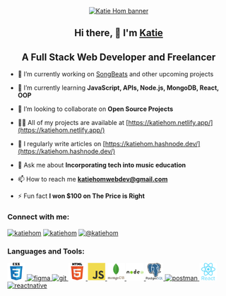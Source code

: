 <p align="center">
  <a href="https://katiehom.netlify.app/" target="_blank" rel="noreferrer"><img src="https://user-images.githubusercontent.com/52755177/167321904-bc5e4160-5353-405b-84ac-f1f5d7b81f30.png" alt="Katie Hom banner"></a>
</p>

<h2 align="center">
  Hi there, 👋 I'm <a href="https://katiehom.netlify.app/" target="_blank" rel="noreferrer">Katie</a>
</h2>

<h2 align="center">
  A Full Stack Web Developer and Freelancer
</h2>

<!-- <h1 align="center">Hi 👋, I'm Katie Hom</h1>
<h3 align="center">An Innovative and Driven Full Stack Web Developer</h3> -->

- 🔭 I’m currently working on [SongBeats](https://songbeats.netlify.app) and other upcoming projects

- 🌱 I’m currently learning **JavaScript, APIs, Node.js, MongoDB, React, OOP**

- 👯 I’m looking to collaborate on **Open Source Projects**

- 👨‍💻 All of my projects are available at [https://katiehom.netlify.app/](https://katiehom.netlify.app/)

- 📝 I regularly write articles on [https://katiehom.hashnode.dev/](https://katiehom.hashnode.dev/)

- 💬 Ask me about **Incorporating tech into music education**

- 📫 How to reach me **katiehomwebdev@gmail.com**

- ⚡ Fun fact **I won $100 on The Price is Right**

<h3 align="left">Connect with me:</h3>
<p align="left">
<a href="https://twitter.com/katiehom" target="blank"><img align="center" src="https://raw.githubusercontent.com/rahuldkjain/github-profile-readme-generator/master/src/images/icons/Social/twitter.svg" alt="katiehom" height="30" width="40" /></a>
<a href="https://linkedin.com/in/katiehom" target="blank"><img align="center" src="https://raw.githubusercontent.com/rahuldkjain/github-profile-readme-generator/master/src/images/icons/Social/linked-in-alt.svg" alt="katiehom" height="30" width="40" /></a>
<a href="https://hashnode.com/@katiehom" target="blank"><img align="center" src="https://raw.githubusercontent.com/rahuldkjain/github-profile-readme-generator/master/src/images/icons/Social/hashnode.svg" alt="@katiehom" height="30" width="40" /></a>
</p>

<h3 align="left">Languages and Tools:</h3>
<p align="left"> <a href="https://www.w3schools.com/css/" target="_blank" rel="noreferrer"> <img src="https://raw.githubusercontent.com/devicons/devicon/master/icons/css3/css3-original-wordmark.svg" alt="css3" width="40" height="40"/> </a> <a href="https://www.figma.com/" target="_blank" rel="noreferrer"> <img src="https://www.vectorlogo.zone/logos/figma/figma-icon.svg" alt="figma" width="40" height="40"/> </a> <a href="https://git-scm.com/" target="_blank" rel="noreferrer"> <img src="https://www.vectorlogo.zone/logos/git-scm/git-scm-icon.svg" alt="git" width="40" height="40"/> </a> <a href="https://www.w3.org/html/" target="_blank" rel="noreferrer"> <img src="https://raw.githubusercontent.com/devicons/devicon/master/icons/html5/html5-original-wordmark.svg" alt="html5" width="40" height="40"/> </a> <a href="https://developer.mozilla.org/en-US/docs/Web/JavaScript" target="_blank" rel="noreferrer"> <img src="https://raw.githubusercontent.com/devicons/devicon/master/icons/javascript/javascript-original.svg" alt="javascript" width="40" height="40"/> </a> <a href="https://www.mongodb.com/" target="_blank" rel="noreferrer"> <img src="https://raw.githubusercontent.com/devicons/devicon/master/icons/mongodb/mongodb-original-wordmark.svg" alt="mongodb" width="40" height="40"/> </a> <a href="https://nodejs.org" target="_blank" rel="noreferrer"> <img src="https://raw.githubusercontent.com/devicons/devicon/master/icons/nodejs/nodejs-original-wordmark.svg" alt="nodejs" width="40" height="40"/> </a> <a href="https://www.postgresql.org" target="_blank" rel="noreferrer"> <img src="https://raw.githubusercontent.com/devicons/devicon/master/icons/postgresql/postgresql-original-wordmark.svg" alt="postgresql" width="40" height="40"/> </a> <a href="https://postman.com" target="_blank" rel="noreferrer"> <img src="https://www.vectorlogo.zone/logos/getpostman/getpostman-icon.svg" alt="postman" width="40" height="40"/> </a> <a href="https://reactjs.org/" target="_blank" rel="noreferrer"> <img src="https://raw.githubusercontent.com/devicons/devicon/master/icons/react/react-original-wordmark.svg" alt="react" width="40" height="40"/> </a> <a href="https://reactnative.dev/" target="_blank" rel="noreferrer"> <img src="https://reactnative.dev/img/header_logo.svg" alt="reactnative" width="40" height="40"/> </a> </p>
